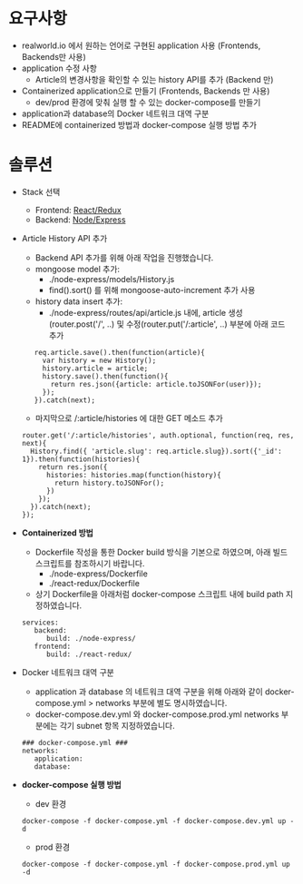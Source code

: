 # 요구사항

* realworld.io 에서 원하는 언어로 구현된 application 사용 (Frontends, Backends만 사용)
* application 수정 사항
   - Article의 변경사항을 확인할 수 있는 history API를 추가 (Backend 만)
* Containerized application으로 만들기 (Frontends, Backends 만 사용)
   - dev/prod 환경에 맞춰 실행 할 수 있는 docker-compose를 만들기
* application과 database의 Docker 네트워크 대역 구분
* README에 containerized 방법과 docker-compose 실행 방법 추가

# 솔루션

* Stack 선택 
   - Frontend: [React/Redux](https://github.com/gothinkster/react-redux-realworld-example-app)
   - Backend: [Node/Express](https://github.com/gothinkster/node-express-realworld-example-app)

* Article History API 추가
   - Backend API 추가를 위해 아래 작업을 진행했습니다. 
   - mongoose model 추가: 
     - ./node-express/models/History.js 
     - find().sort() 를 위해 mongoose-auto-increment 추가 사용
   - history data insert 추가: 
     - ./node-express/routes/api/article.js 내에, article 생성(router.post('/', ..) 및 수정(router.put('/:article', ..) 부분에 아래 코드 추가
   ```
      req.article.save().then(function(article){
        var history = new History();
        history.article = article;
        history.save().then(function(){
          return res.json({article: article.toJSONFor(user)});
        });
      }).catch(next);
   ```
   - 마지막으로 /:article/histories 에 대한 GET 메소드 추가
   ```
   router.get('/:article/histories', auth.optional, function(req, res, next){
     History.find({ 'article.slug': req.article.slug}).sort({'_id': 1}).then(function(histories){
       return res.json({
         histories: histories.map(function(history){
           return history.toJSONFor();
         })
       });
     }).catch(next);
   });
   ```

* **Containerized 방법**
   - Dockerfile 작성을 통한 Docker build 방식을 기본으로 하였으며, 아래 빌드 스크립트를 참조하시기 바랍니다. 
     - ./node-express/Dockerfile 
     - ./react-redux/Dockerfile 
   - 상기 Dockerfile을 아래처럼 docker-compose 스크립트 내에 build path 지정하였습니다. 
   ```
   services:
      backend:
         build: ./node-express/
      frontend:
         build: ./react-redux/      
   ```

* Docker 네트워크 대역 구분
   - application 과 database 의 네트워크 대역 구분을 위해 아래와 같이 docker-compose.yml > networks 부분에 별도 명시하였습니다. 
   - docker-compose.dev.yml 와 docker-compose.prod.yml networks 부분에는 각기 subnet 항목 지정하였습니다. 
   ```
   ### docker-compose.yml ###
   networks:
      application:
      database:
   ```

* **docker-compose 실행 방법**
   - dev 환경
   ```
   docker-compose -f docker-compose.yml -f docker-compose.dev.yml up -d
   ```
   - prod 환경
   ```
   docker-compose -f docker-compose.yml -f docker-compose.prod.yml up -d
   ```
